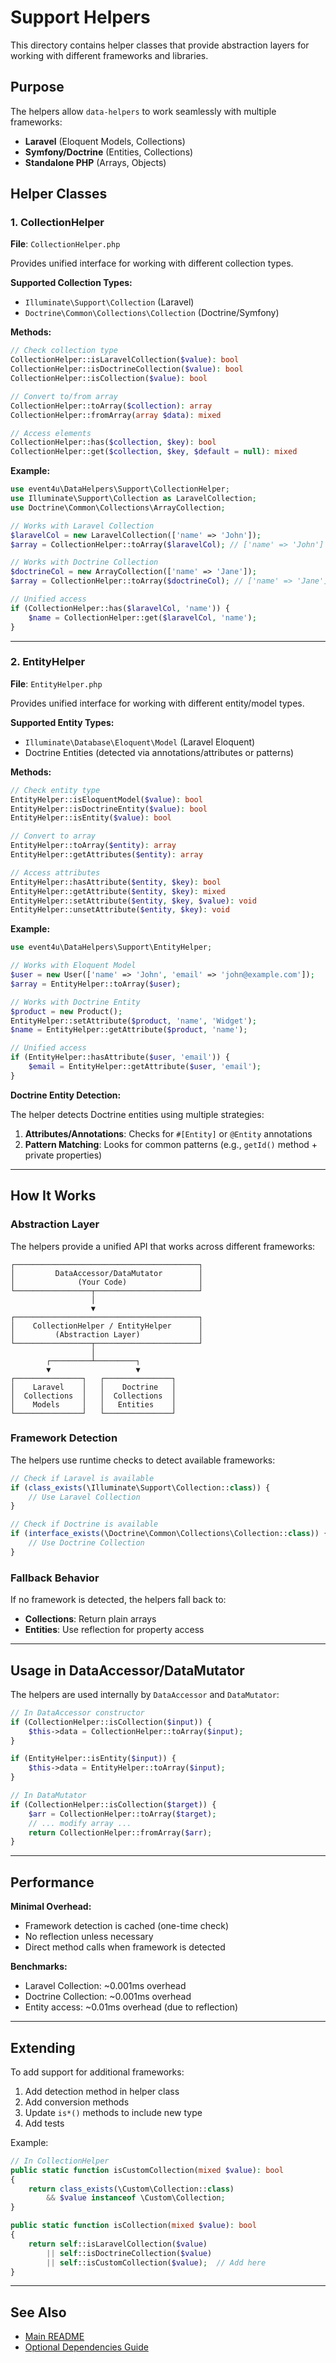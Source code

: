 # Support Helpers

This directory contains helper classes that provide abstraction layers for working with different frameworks and libraries.

## Purpose

The helpers allow `data-helpers` to work seamlessly with multiple frameworks:
- **Laravel** (Eloquent Models, Collections)
- **Symfony/Doctrine** (Entities, Collections)
- **Standalone PHP** (Arrays, Objects)

## Helper Classes

### 1. CollectionHelper

**File**: `CollectionHelper.php`

Provides unified interface for working with different collection types.

**Supported Collection Types:**
- `Illuminate\Support\Collection` (Laravel)
- `Doctrine\Common\Collections\Collection` (Doctrine/Symfony)

**Methods:**
```php
// Check collection type
CollectionHelper::isLaravelCollection($value): bool
CollectionHelper::isDoctrineCollection($value): bool
CollectionHelper::isCollection($value): bool

// Convert to/from array
CollectionHelper::toArray($collection): array
CollectionHelper::fromArray(array $data): mixed

// Access elements
CollectionHelper::has($collection, $key): bool
CollectionHelper::get($collection, $key, $default = null): mixed
```

**Example:**
```php
use event4u\DataHelpers\Support\CollectionHelper;
use Illuminate\Support\Collection as LaravelCollection;
use Doctrine\Common\Collections\ArrayCollection;

// Works with Laravel Collection
$laravelCol = new LaravelCollection(['name' => 'John']);
$array = CollectionHelper::toArray($laravelCol); // ['name' => 'John']

// Works with Doctrine Collection
$doctrineCol = new ArrayCollection(['name' => 'Jane']);
$array = CollectionHelper::toArray($doctrineCol); // ['name' => 'Jane']

// Unified access
if (CollectionHelper::has($laravelCol, 'name')) {
    $name = CollectionHelper::get($laravelCol, 'name');
}
```

---

### 2. EntityHelper

**File**: `EntityHelper.php`

Provides unified interface for working with different entity/model types.

**Supported Entity Types:**
- `Illuminate\Database\Eloquent\Model` (Laravel Eloquent)
- Doctrine Entities (detected via annotations/attributes or patterns)

**Methods:**
```php
// Check entity type
EntityHelper::isEloquentModel($value): bool
EntityHelper::isDoctrineEntity($value): bool
EntityHelper::isEntity($value): bool

// Convert to array
EntityHelper::toArray($entity): array
EntityHelper::getAttributes($entity): array

// Access attributes
EntityHelper::hasAttribute($entity, $key): bool
EntityHelper::getAttribute($entity, $key): mixed
EntityHelper::setAttribute($entity, $key, $value): void
EntityHelper::unsetAttribute($entity, $key): void
```

**Example:**
```php
use event4u\DataHelpers\Support\EntityHelper;

// Works with Eloquent Model
$user = new User(['name' => 'John', 'email' => 'john@example.com']);
$array = EntityHelper::toArray($user);

// Works with Doctrine Entity
$product = new Product();
EntityHelper::setAttribute($product, 'name', 'Widget');
$name = EntityHelper::getAttribute($product, 'name');

// Unified access
if (EntityHelper::hasAttribute($user, 'email')) {
    $email = EntityHelper::getAttribute($user, 'email');
}
```

**Doctrine Entity Detection:**

The helper detects Doctrine entities using multiple strategies:
1. **Attributes/Annotations**: Checks for `#[Entity]` or `@Entity` annotations
2. **Pattern Matching**: Looks for common patterns (e.g., `getId()` method + private properties)

---

## How It Works

### Abstraction Layer

The helpers provide a unified API that works across different frameworks:

```
┌─────────────────────────────────────────┐
│         DataAccessor/DataMutator        │
│              (Your Code)                │
└─────────────────┬───────────────────────┘
                  │
                  ▼
┌─────────────────────────────────────────┐
│    CollectionHelper / EntityHelper      │
│         (Abstraction Layer)             │
└─────────────────┬───────────────────────┘
                  │
        ┌─────────┴─────────┐
        ▼                   ▼
┌───────────────┐   ┌───────────────┐
│    Laravel    │   │    Doctrine   │
│  Collections  │   │  Collections  │
│    Models     │   │   Entities    │
└───────────────┘   └───────────────┘
```

### Framework Detection

The helpers use runtime checks to detect available frameworks:

```php
// Check if Laravel is available
if (class_exists(\Illuminate\Support\Collection::class)) {
    // Use Laravel Collection
}

// Check if Doctrine is available
if (interface_exists(\Doctrine\Common\Collections\Collection::class)) {
    // Use Doctrine Collection
}
```

### Fallback Behavior

If no framework is detected, the helpers fall back to:
- **Collections**: Return plain arrays
- **Entities**: Use reflection for property access

---

## Usage in DataAccessor/DataMutator

The helpers are used internally by `DataAccessor` and `DataMutator`:

```php
// In DataAccessor constructor
if (CollectionHelper::isCollection($input)) {
    $this->data = CollectionHelper::toArray($input);
}

if (EntityHelper::isEntity($input)) {
    $this->data = EntityHelper::toArray($input);
}

// In DataMutator
if (CollectionHelper::isCollection($target)) {
    $arr = CollectionHelper::toArray($target);
    // ... modify array ...
    return CollectionHelper::fromArray($arr);
}
```

---

## Performance

**Minimal Overhead:**
- Framework detection is cached (one-time check)
- No reflection unless necessary
- Direct method calls when framework is detected

**Benchmarks:**
- Laravel Collection: ~0.001ms overhead
- Doctrine Collection: ~0.001ms overhead
- Entity access: ~0.01ms overhead (due to reflection)

---

## Extending

To add support for additional frameworks:

1. Add detection method in helper class
2. Add conversion methods
3. Update `is*()` methods to include new type
4. Add tests

Example:
```php
// In CollectionHelper
public static function isCustomCollection(mixed $value): bool
{
    return class_exists(\Custom\Collection::class)
        && $value instanceof \Custom\Collection;
}

public static function isCollection(mixed $value): bool
{
    return self::isLaravelCollection($value)
        || self::isDoctrineCollection($value)
        || self::isCustomCollection($value);  // Add here
}
```

---

## See Also

- [Main README](../../README.md)
- [Optional Dependencies Guide](../../OPTIONAL_DEPENDENCIES.md)

